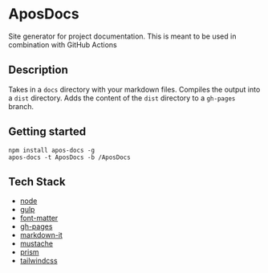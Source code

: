 # AposDocs
Site generator for project documentation. This is meant to be used in combination with GitHub Actions

## Description
Takes in a `docs` directory with your markdown files. Compiles the output into a `dist` directory. Adds the content of the `dist` directory to a `gh-pages` branch.

## Getting started
```
npm install apos-docs -g
apos-docs -t AposDocs -b /AposDocs
```

## Tech Stack
* [node](https://nodejs.org)
* [gulp](https://gulpjs.com/)
* [font-matter](https://github.com/jxson/front-matter)
* [gh-pages](https://github.com/tschaub/gh-pages)
* [markdown-it](https://github.com/markdown-it/markdown-it)
* [mustache](https://github.com/janl/mustache.js)
* [prism](https://github.com/PrismJS/prism)
* [tailwindcss](https://tailwindcss.com/)
